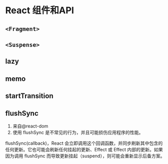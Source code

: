 # React 组件和API

## `<Fragment>`

## `<Suspense>`

## lazy

## memo

## startTransition

## flushSync 

1. 来自@react-dom
2. 使用 flushSync 是不常见的行为，并且可能损伤应用程序的性能。

flushSync(callback)，React 会立即调用这个回调函数，并同步刷新其中包含的任何更新。它也可能会刷新任何挂起的更新、Effect 或 Effect 内部的更新。如果因为调用 flushSync 而导致更新挂起（suspend），则可能会重新显示后备方案。